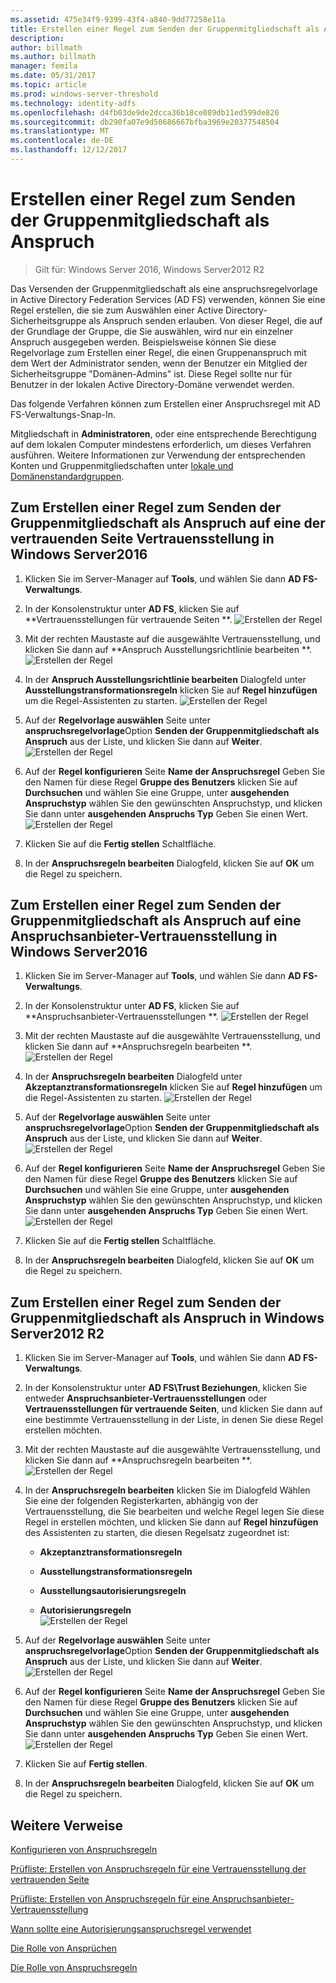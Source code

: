 ```yaml
---
ms.assetid: 475e34f9-9399-43f4-a840-9dd77258e11a
title: Erstellen einer Regel zum Senden der Gruppenmitgliedschaft als Anspruch
description: 
author: billmath
ms.author: billmath
manager: femila
ms.date: 05/31/2017
ms.topic: article
ms.prod: windows-server-threshold
ms.technology: identity-adfs
ms.openlocfilehash: d4fb03de9de2dcca36b18ce089db11ed599de820
ms.sourcegitcommit: db290fa07e9d50686667bfba3969e20377548504
ms.translationtype: MT
ms.contentlocale: de-DE
ms.lasthandoff: 12/12/2017
---
```

# <a name="create-a-rule-to-send-group-membership-as-a-claim"></a>Erstellen einer Regel zum Senden der Gruppenmitgliedschaft als Anspruch

>Gilt für: Windows Server 2016, Windows Server2012 R2

Das Versenden der Gruppenmitgliedschaft als eine anspruchsregelvorlage in Active Directory Federation Services \(AD FS\) verwenden, können Sie eine Regel erstellen, die sie zum Auswählen einer Active Directory-Sicherheitsgruppe als Anspruch senden erlauben. Von dieser Regel, die auf der Grundlage der Gruppe, die Sie auswählen, wird nur ein einzelner Anspruch ausgegeben werden. Beispielsweise können Sie diese Regelvorlage zum Erstellen einer Regel, die einen Gruppenanspruch mit dem Wert der Administrator senden, wenn der Benutzer ein Mitglied der Sicherheitsgruppe "Domänen-Admins" ist. Diese Regel sollte nur für Benutzer in der lokalen Active Directory-Domäne verwendet werden.  
  
Das folgende Verfahren können zum Erstellen einer Anspruchsregel mit AD FS-Verwaltungs-Snap-In.  
  
Mitgliedschaft in **Administratoren**, oder eine entsprechende Berechtigung auf dem lokalen Computer mindestens erforderlich, um dieses Verfahren ausführen.  Weitere Informationen zur Verwendung der entsprechenden Konten und Gruppenmitgliedschaften unter [lokale und Domänenstandardgruppen](https://go.microsoft.com/fwlink/?LinkId=83477).   

## <a name="to-create-a-rule-to-send-group-membership-as-a-claim-on-a-relying-party-trust-in-windows-server-2016"></a>Zum Erstellen einer Regel zum Senden der Gruppenmitgliedschaft als Anspruch auf eine der vertrauenden Seite Vertrauensstellung in Windows Server2016 

1.  Klicken Sie im Server-Manager auf **Tools**, und wählen Sie dann **AD FS-Verwaltungs**.  
  
2.  In der Konsolenstruktur unter **AD FS**, klicken Sie auf **Vertrauensstellungen für vertrauende Seiten **. 
![Erstellen der Regel](media/Create-a-Rule-to-Pass-Through-or-Filter-an-Incoming-Claim/claimrule9.PNG)  
  
3.  Mit der rechten Maustaste auf die ausgewählte Vertrauensstellung, und klicken Sie dann auf **Anspruch Ausstellungsrichtlinie bearbeiten **.
![Erstellen der Regel](media/Create-a-Rule-to-Pass-Through-or-Filter-an-Incoming-Claim/claimrule10.PNG)   
  
4.  In der **Anspruch Ausstellungsrichtlinie bearbeiten** Dialogfeld unter **Ausstellungstransformationsregeln** klicken Sie auf **Regel hinzufügen** um die Regel-Assistenten zu starten. 
![Erstellen der Regel](media/Create-a-Rule-to-Pass-Through-or-Filter-an-Incoming-Claim/claimrule11.PNG)    

5.  Auf der **Regelvorlage auswählen** Seite unter **anspruchsregelvorlage**Option **Senden der Gruppenmitgliedschaft als Anspruch** aus der Liste, und klicken Sie dann auf **Weiter**.  
![Erstellen der Regel](media/Create-a-Rule-to-Send-Group-Membership-as-a-Claim/group3.PNG)      

6.   Auf der **Regel konfigurieren** Seite **Name der Anspruchsregel** Geben Sie den Namen für diese Regel **Gruppe des Benutzers** klicken Sie auf **Durchsuchen** und wählen Sie eine Gruppe, unter **ausgehenden Anspruchstyp** wählen Sie den gewünschten Anspruchstyp, und klicken Sie dann unter **ausgehenden Anspruchs Typ** Geben Sie einen Wert.
![Erstellen der Regel](media/Create-a-Rule-to-Send-Group-Membership-as-a-Claim/group4.PNG)   

7.  Klicken Sie auf die **Fertig stellen** Schaltfläche.  
  
8.  In der **Anspruchsregeln bearbeiten** Dialogfeld, klicken Sie auf **OK** um die Regel zu speichern.
  
## <a name="to-create-a-rule-to-to-send-group-membership-as-a-claim-on-a-claims-provider-trust-in-windows-server-2016"></a>Zum Erstellen einer Regel zum Senden der Gruppenmitgliedschaft als Anspruch auf eine Anspruchsanbieter-Vertrauensstellung in Windows Server2016 
  
1.  Klicken Sie im Server-Manager auf **Tools**, und wählen Sie dann **AD FS-Verwaltungs**.  
  
2.  In der Konsolenstruktur unter **AD FS**, klicken Sie auf **Anspruchsanbieter-Vertrauensstellungen **. 
![Erstellen der Regel](media/Create-a-Rule-to-Pass-Through-or-Filter-an-Incoming-Claim/claimrule1.PNG)  
  
3.  Mit der rechten Maustaste auf die ausgewählte Vertrauensstellung, und klicken Sie dann auf **Anspruchsregeln bearbeiten **.
![Erstellen der Regel](media/Create-a-Rule-to-Pass-Through-or-Filter-an-Incoming-Claim/claimrule2.PNG)   
  
4.  In der **Anspruchsregeln bearbeiten** Dialogfeld unter **Akzeptanztransformationsregeln** klicken Sie auf **Regel hinzufügen** um die Regel-Assistenten zu starten.
![Erstellen der Regel](media/Create-a-Rule-to-Pass-Through-or-Filter-an-Incoming-Claim/claimrule3.PNG)    

5.  Auf der **Regelvorlage auswählen** Seite unter **anspruchsregelvorlage**Option **Senden der Gruppenmitgliedschaft als Anspruch** aus der Liste, und klicken Sie dann auf **Weiter**.  
![Erstellen der Regel](media/Create-a-Rule-to-Send-Group-Membership-as-a-Claim/group3.PNG)     

6.   Auf der **Regel konfigurieren** Seite **Name der Anspruchsregel** Geben Sie den Namen für diese Regel **Gruppe des Benutzers** klicken Sie auf **Durchsuchen** und wählen Sie eine Gruppe, unter **ausgehenden Anspruchstyp** wählen Sie den gewünschten Anspruchstyp, und klicken Sie dann unter **ausgehenden Anspruchs Typ** Geben Sie einen Wert. 
![Erstellen der Regel](media/Create-a-Rule-to-Send-Group-Membership-as-a-Claim/group4.PNG)      

7.  Klicken Sie auf die **Fertig stellen** Schaltfläche.  
  
8.  In der **Anspruchsregeln bearbeiten** Dialogfeld, klicken Sie auf **OK** um die Regel zu speichern.  




  
## <a name="to-create-a-rule-to-send-group-membership-as-a-claim-in-windows-server-2012-r2"></a>Zum Erstellen einer Regel zum Senden der Gruppenmitgliedschaft als Anspruch in Windows Server2012 R2 
  
1.  Klicken Sie im Server-Manager auf **Tools**, und wählen Sie dann **AD FS-Verwaltungs**.  
  
2.  In der Konsolenstruktur unter **AD FS\\Trust Beziehungen**, klicken Sie entweder **Anspruchsanbieter-Vertrauensstellungen** oder **Vertrauensstellungen für vertrauende Seiten**, und klicken Sie dann auf eine bestimmte Vertrauensstellung in der Liste, in denen Sie diese Regel erstellen möchten.  
  
3.  Mit der rechten Maustaste auf die ausgewählte Vertrauensstellung, und klicken Sie dann auf **Anspruchsregeln bearbeiten **.
![Erstellen der Regel](media/Create-a-Rule-to-Pass-Through-or-Filter-an-Incoming-Claim/claimrule6.PNG)  
  
4.  In der **Anspruchsregeln bearbeiten** klicken Sie im Dialogfeld Wählen Sie eine der folgenden Registerkarten, abhängig von der Vertrauensstellung, die Sie bearbeiten und welche Regel legen Sie diese Regel in erstellen möchten, und klicken Sie dann auf **Regel hinzufügen** des Assistenten zu starten, die diesen Regelsatz zugeordnet ist:  
  
    -   **Akzeptanztransformationsregeln**  
  
    -   **Ausstellungstransformationsregeln**  
  
    -   **Ausstellungsautorisierungsregeln**  
  
    -   **Autorisierungsregeln**  
![Erstellen der Regel](media/Create-a-Rule-to-Permit-All-Users/permitall5.PNG)
    
5.  Auf der **Regelvorlage auswählen** Seite unter **anspruchsregelvorlage**Option **Senden der Gruppenmitgliedschaft als Anspruch** aus der Liste, und klicken Sie dann auf **Weiter**.  
![Erstellen der Regel](media/Create-a-Rule-to-Send-Group-Membership-as-a-Claim/group1.PNG)

6.  Auf der **Regel konfigurieren** Seite **Name der Anspruchsregel** Geben Sie den Namen für diese Regel **Gruppe des Benutzers** klicken Sie auf **Durchsuchen** und wählen Sie eine Gruppe, unter **ausgehenden Anspruchstyp** wählen Sie den gewünschten Anspruchstyp, und klicken Sie dann unter **ausgehenden Anspruchs Typ** Geben Sie einen Wert.  
![Erstellen der Regel](media/Create-a-Rule-to-Send-Group-Membership-as-a-Claim/group2.PNG)  

7.  Klicken Sie auf **Fertig stellen**.  
  
8.  In der **Anspruchsregeln bearbeiten** Dialogfeld, klicken Sie auf **OK** um die Regel zu speichern.  



## <a name="additional-references"></a>Weitere Verweise 
[Konfigurieren von Anspruchsregeln](Configure-Claim-Rules.md)  
 
[Prüfliste: Erstellen von Anspruchsregeln für eine Vertrauensstellung der vertrauenden Seite](https://technet.microsoft.com/library/ee913578.aspx)  

[Prüfliste: Erstellen von Anspruchsregeln für eine Anspruchsanbieter-Vertrauensstellung](https://technet.microsoft.com/library/ee913564.aspx)  
  
[Wann sollte eine Autorisierungsanspruchsregel verwendet](../../ad-fs/technical-reference/When-to-Use-an-Authorization-Claim-Rule.md)  

[Die Rolle von Ansprüchen](../../ad-fs/technical-reference/The-Role-of-Claims.md)  
  
[Die Rolle von Anspruchsregeln](../../ad-fs/technical-reference/The-Role-of-Claim-Rules.md) 
